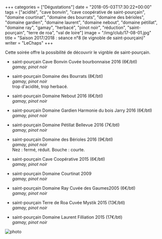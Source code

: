 +++
categories = ["Dégustations"]
date = "2018-05-03T17:30:22+00:00"
tags = ["acidité", "cave bonvin", "cave coopérative de saint-pourçain", "domaine courtinat", "domaine des bourrats", "domaine des bérioles", "domaine gardien", "domaine laurent", "domaine nebout", "domaine pétillat", "domaine ray", "gamay", "herbacé", "pinot noir", "réduction", "saint-pourçain", "terre de roa", "val de loire"] 
image = "/img/club/17-08-01.jpg"
title = "Saison 2017/2018 : séance n°8 (le vignoble de saint-pourçain)"
writer = "LeChaps"
+++

Cette soirée offre la possibilité de découvrir le vignble de saint-pourçain.

* saint-pourçain Cave Bonvin Cuvée bourbonnaise 2016 (6€/btl)  
_gamay, pinot noir_

* saint-pourçain Domaine des Bourrats (8€/btl)  
_gamay, pinot noir_  
trop d'acidité, trop herbacé.

* saint-pourçain Domaine Nebout 2016 (6€/btl)  
_gamay, pinot noir_

* saint-pourçain Domaine Gardien Harmonie du bois Jarry 2016 (6€/btl) <i class="fa fa-plus-circle"></i>  
_gamay, pinot noir_

* saint-pourçain Domaine Pétillat Bellevue 2016 (7€/btl) <i class="fa fa-plus-circle"></i> <i class="fa fa-plus-circle"></i>  
_gamay, pinot noir_

* saint-pourçain Domaine des Bérioles 2016 (9€/btl)  
_gamay, pinot noir_  
Nez : fermé, réduit.
Bouche : courte.

* saint-pourçain Cave Coopérative 2015 (6€/btl)  
_gamay, pinot noir_  

* saint-pourçain Domaine Courtinat 2009  
_gamay, pinot noir_  

* saint-pourçain Domaine Ray Cuvée des Gaumes2005 (6€/btl) <i class="fa fa-plus-circle"></i> <i class="fa fa-plus-circle"></i>  
_gamay, pinot noir_

* saint-pourçain Terre de Roa Cuvée Mystik 2015 (13€/btl) <i class="fa fa-minus-circle"></i>  
_gamay, pinot noir_

* saint-pourçain Domaine Laurent Filliation 2015 (17€/btl)  
_gamay, pinot noir_

![photo][1]

[1]: /img/club/17-08-01.jpg
